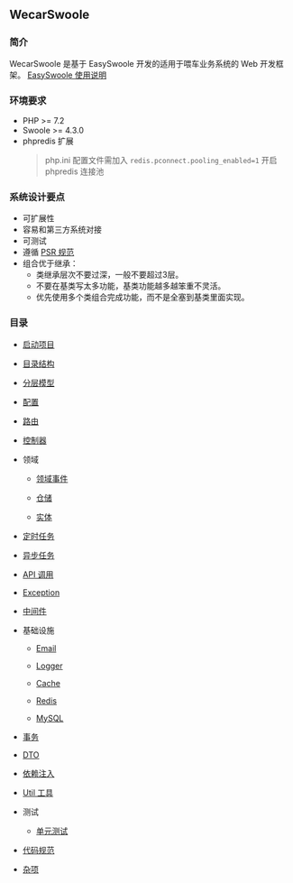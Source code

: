WecarSwoole
----

### 简介
WecarSwoole 是基于 EasySwoole 开发的适用于喂车业务系统的 Web 开发框架。
[EasySwoole 使用说明](http://www.easyswoole.com)

### 环境要求
- PHP >= 7.2
- Swoole >= 4.3.0
- phpredis 扩展
  > php.ini 配置文件需加入 `redis.pconnect.pooling_enabled=1` 开启 phpredis 连接池
  
### 系统设计要点

- 可扩展性
- 容易和第三方系统对接
- 可测试
- 遵循 [PSR 规范](https://www.php-fig.org)
- 组合优于继承：
  - 类继承层次不要过深，一般不要超过3层。
  - 不要在基类写太多功能，基类功能越多越笨重不灵活。
  - 优先使用多个类组合完成功能，而不是全塞到基类里面实现。

### 目录

- [启动项目](./readme/creat_project.md)

- [目录结构](./readme/dir.md)

- [分层模型](./readme/layer.md)

- [配置](./readme/config.md)

- [路由](./readme/route.md)

- [控制器](./readme/controller.md)

- 领域
    - [领域事件](./readme/event.md)
    
    - [仓储](./readme/repos.md)
    
    - [实体](./readme/entity.md)

- [定时任务](./readme/cron.md)

- [异步任务](./readme/async_task.md)

- [API 调用](./readme/invoke.md)

- [Exception](./readme/exception.md)

- [中间件](./readme/middleware.md)

- 基础设施
    - [Email](./readme/email.md)
    
    - [Logger](./readme/logger.md)

    - [Cache](./readme/cache.md)

    - [Redis](./readme/redis.md)

    - [MySQL](./readme/mysql.md)

- [事务](./readme/trans.md)

- [DTO](./readme/dto.md)

- [依赖注入](./readme/di.md)

- [Util 工具](./readme/util.md)

- 测试
    - [单元测试](./readme/union_test.md)

- [代码规范](./readme/code_rule.md)

- [杂项](./readme/others.md)
